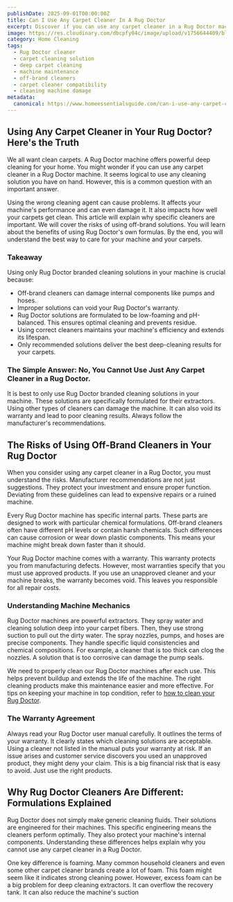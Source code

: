 ```yaml
---
publishDate: 2025-09-01T00:00:00Z
title: Can I Use Any Carpet Cleaner In A Rug Doctor
excerpt: Discover if you can use any carpet cleaner in a Rug Doctor machine. Learn why specific solutions are best to protect your cleaner and carpet.
image: https://res.cloudinary.com/dbcpfy04c/image/upload/v1756644409/blog_image_1756644409_dsu89n.webp
category: Home Cleaning
tags:
  - Rug Doctor cleaner
  - carpet cleaning solution
  - deep carpet cleaning
  - machine maintenance
  - off-brand cleaners
  - carpet cleaner compatibility
  - cleaning machine damage
metadata:
  canonical: https://www.homeessentialsguide.com/can-i-use-any-carpet-cleaner-in-a-rug-doctor
---
```


## Using Any Carpet Cleaner in Your Rug Doctor? Here's the Truth

We all want clean carpets. A Rug Doctor machine offers powerful deep cleaning for your home. You might wonder if you can use any carpet cleaner in a Rug Doctor machine. It seems logical to use any cleaning solution you have on hand. However, this is a common question with an important answer.

Using the wrong cleaning agent can cause problems. It affects your machine's performance and can even damage it. It also impacts how well your carpets get clean. This article will explain why specific cleaners are important. We will cover the risks of using off-brand solutions. You will learn about the benefits of using Rug Doctor's own formulas. By the end, you will understand the best way to care for your machine and your carpets.

### Takeaway

Using only Rug Doctor branded cleaning solutions in your machine is crucial because:

*   Off-brand cleaners can damage internal components like pumps and hoses.
*   Improper solutions can void your Rug Doctor's warranty.
*   Rug Doctor solutions are formulated to be low-foaming and pH-balanced. This ensures optimal cleaning and prevents residue.
*   Using correct cleaners maintains your machine's efficiency and extends its lifespan.
*   Only recommended solutions deliver the best deep-cleaning results for your carpets.

### The Simple Answer: No, You Cannot Use Just Any Carpet Cleaner in a Rug Doctor.

It is best to only use Rug Doctor branded cleaning solutions in your machine. These solutions are specifically formulated for their extractors. Using other types of cleaners can damage the machine. It can also void its warranty and lead to poor cleaning results. Always follow the manufacturer's recommendations.

## The Risks of Using Off-Brand Cleaners in Your Rug Doctor

When you consider using any carpet cleaner in a Rug Doctor, you must understand the risks. Manufacturer recommendations are not just suggestions. They protect your investment and ensure proper function. Deviating from these guidelines can lead to expensive repairs or a ruined machine.

Every Rug Doctor machine has specific internal parts. These parts are designed to work with particular chemical formulations. Off-brand cleaners often have different pH levels or contain harsh chemicals. Such differences can cause corrosion or wear down plastic components. This means your machine might break down faster than it should.

Your Rug Doctor machine comes with a warranty. This warranty protects you from manufacturing defects. However, most warranties specify that you must use approved products. If you use an unapproved cleaner and your machine breaks, the warranty becomes void. This leaves you responsible for all repair costs.

### Understanding Machine Mechanics

Rug Doctor machines are powerful extractors. They spray water and cleaning solution deep into your carpet fibers. Then, they use strong suction to pull out the dirty water. The spray nozzles, pumps, and hoses are precise components. They handle specific liquid consistencies and chemical compositions. For example, a cleaner that is too thick can clog the nozzles. A solution that is too corrosive can damage the pump seals.

We need to properly clean our Rug Doctor machines after each use. This helps prevent buildup and extends the life of the machine. The right cleaning products make this maintenance easier and more effective. For tips on keeping your machine in top condition, refer to [how to clean your Rug Doctor](https://homeessentialsguide.com/how-to-clean-rug-doctor).

### The Warranty Agreement

Always read your Rug Doctor user manual carefully. It outlines the terms of your warranty. It clearly states which cleaning solutions are acceptable. Using a cleaner not listed in the manual puts your warranty at risk. If an issue arises and customer service discovers you used an unapproved product, they might deny your claim. This is a big financial risk that is easy to avoid. Just use the right products.

## Why Rug Doctor Cleaners Are Different: Formulations Explained

Rug Doctor does not simply make generic cleaning fluids. Their solutions are engineered for their machines. This specific engineering means the cleaners perform optimally. They also protect your machine's internal components. Understanding these differences helps explain why you cannot use any carpet cleaner in a Rug Doctor.

One key difference is foaming. Many common household cleaners and even some other carpet cleaner brands create a lot of foam. This foam might seem like it indicates strong cleaning power. However, excess foam can be a big problem for deep cleaning extractors. It can overflow the recovery tank. It can also reduce the machine's suction